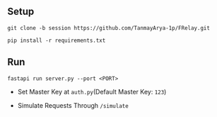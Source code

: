 ## Setup
`git clone -b session https://github.com/TanmayArya-1p/FRelay.git`

`pip install -r requirements.txt`

## Run
`fastapi run server.py --port <PORT>`


- Set Master Key at `auth.py`(Default Master Key: `123`)

- Simulate Requests Through `/simulate`
